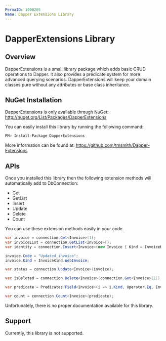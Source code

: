 ```yaml
---
PermaID: 1000205
Name: Dapper Extensions Library
---
```


# DapperExtensions Library

## Overview
DapperExtensions is a small library package which adds basic CRUD operations to Dapper. It also provides a predicate system for more advanced querying scenarios. DapperExtensions will keep your domain classes pure without any attributes or base class inheritance.

## NuGet Installation
DapperExtensions is only available through NuGet: <a href="http://nuget.org/List/Packages/DapperExtensions" target="_blank">http://nuget.org/List/Packages/DapperExtensions</a>

You can easily install this library by running the following command:
```csharp
PM> Install-Package DapperExtensions 
```

More information can be found at: <a href="https://github.com/tmsmith/Dapper-Extensions" target="_blank">https://github.com/tmsmith/Dapper-Extensions</a>

## APIs
Once you installed this library then the following extension methods will automatically add to DbConnection:

- Get
- GetList
- Insert
- Update
- Delete
- Count

You can use these extension methods easily in your code.

```csharp
var invoice = connection.Get<Invoice>(1);
var invoiceList = connection.GetList<Invoice>();
var identity = connection.Insert<Invoice>(new Invoice { Kind = InvoiceKind.WebInvoice, Code = "Insert_Single_1" });

invoice.Code = "Updated_invoice";
invoice.Kind = InvoiceKind.WebInvoice;

var status = connection.Update<Invoice>(invoice);

var isDeleted = connection.Delete<Invoice>(connection.Get<Invoice>(2));

var predicate = Predicates.Field<Invoice>(i => i.Kind, Operator.Eq, InvoiceKind.WebInvoice);

var count = connection.Count<Invoice>(predicate);
```

Unfortunately, there is no proper documentation available for this library.

## Support
Currently, this library is not supported.